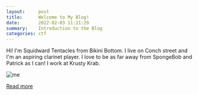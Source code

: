 ```yaml
---
layout:     post
title:      Welcome to My Blog! 
date:       2022-02-03 11:21:29
summary:    Introduction to the Blog
categories: ctf
---
```

Hi! I'm Squidward Tentacles from Bikini Bottom. I live on Conch street and I'm an aspiring clarinet player. I love to be as far away from SpongeBob and Patrick as I can! I work at Krusty Krab.

![me](https://static.wixstatic.com/media/efb03b_f306d74fe95f435b9831865436894d9b~mv2.jpg) 

[Read more](https://static.wixstatic.com/media/efb03b_9f8a7e0a9898486a8f39270da7f26d8f~mv2.png)
